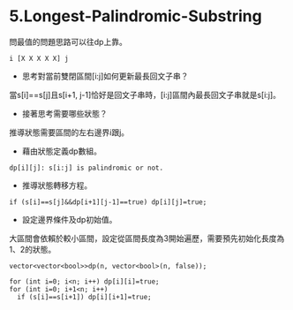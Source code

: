 # 5.Longest-Palindromic-Substring

問最值的問題思路可以往dp上靠。

```
i [X X X X X] j
```

- 思考對當前雙閉區間[i:j]如何更新最長回文子串？

當s[i]==s[j]且s[i+1, j-1]恰好是回文子串時，[i:j]區間內最長回文子串就是s[i:j]。

- 接著思考需要哪些狀態？

推導狀態需要區間的左右邊界i跟j。

- 藉由狀態定義dp數組。

```
dp[i][j]: s[i:j] is palindromic or not.
```

- 推導狀態轉移方程。

```
if (s[i]==s[j]&&dp[i+1][j-1]==true) dp[i][j]=true;
```

- 設定邊界條件及dp初始值。

大區間會依賴於較小區間，設定從區間長度為3開始遍歷，需要預先初始化長度為1、2的狀態。

```
vector<vector<bool>>dp(n, vector<bool>(n, false));

for (int i=0; i<n; i++) dp[i][i]=true;
for (int i=0; i+1<n; i++)
  if (s[i]==s[i+1]) dp[i][i+1]=true;
```
